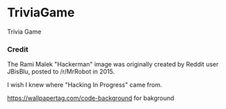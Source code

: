 # TriviaGame

Trivia Game

### Credit

The Rami Malek "Hackerman" image was originally created by Reddit user JBisBlu, posted to /r/MrRobot in 2015.

I wish I knew where "Hacking In Progress" came from.

https://wallpapertag.com/code-background for bakground
